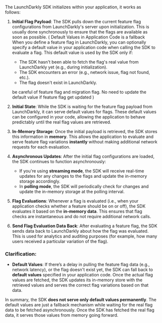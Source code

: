The LaunchDarkly SDK initializes within your application, it works as follows:

1. **Initial Flag Payload**: The SDK pulls down the current feature flag configurations from LaunchDarkly's server upon initialization. This is usually done synchronously to ensure that the flags are available as soon as possible. (
    Default Values in Application Code is a fallback
    When you define a feature flag in LaunchDarkly, you can optionally specify a default value in your application code when calling the SDK to evaluate a flag. This default value is used by the SDK only if:

    - The SDK hasn't been able to fetch the flag's real value from LaunchDarkly yet (e.g., during initialization).
    - The SDK encounters an error (e.g., network issue, flag not found, etc.).
    - The flag doesn't exist in LaunchDarkly.

    be careful of feature flag and migration flag. No need to update the default value if feature flag get updated
)
   
2. **Initial State**: While the SDK is waiting for the feature flag payload from LaunchDarkly, it can serve default values for flags. These default values can be configured in your code, allowing the application to behave predictably until the real flag values are retrieved.

3. **In-Memory Storage**: Once the initial payload is retrieved, the SDK stores this information in **memory**. This allows the application to evaluate and serve feature flag variations **instantly** without making additional network requests for each evaluation.

4. **Asynchronous Updates**: After the initial flag configurations are loaded, the SDK continues to function asynchronously:
   - If you're using **streaming mode**, the SDK will receive real-time updates for any changes to the flags and update the in-memory storage accordingly.
   - In **polling mode**, the SDK will periodically check for changes and update the in-memory storage at the polling interval.

5. **Flag Evaluations**: Whenever a flag is evaluated (i.e., when your application checks whether a feature should be on or off), the SDK evaluates it based on the **in-memory data**. This ensures that flag checks are instantaneous and do not require additional network calls.

6. **Send Flag Evaluation Data Back**: After evaluating a feature flag, the SDK sends data back to LaunchDarkly about how the flag was evaluated. This is used for analytics and auditing purposes (for example, how many users received a particular variation of the flag).

### Clarification:
- **Default Values**: If there’s a delay in pulling the feature flag data (e.g., network latency), or the flag doesn't exist yet, the SDK can fall back to **default values** specified in your application code. Once the actual flag values are fetched, the SDK updates its in-memory store with the retrieved values and serves the correct flag variations based on that data.
  
In summary, the SDK **does not serve only default values permanently**. The default values are just a fallback mechanism while waiting for the real flag data to be fetched asynchronously. Once the SDK has fetched the real flag data, it serves those values from memory going forward.